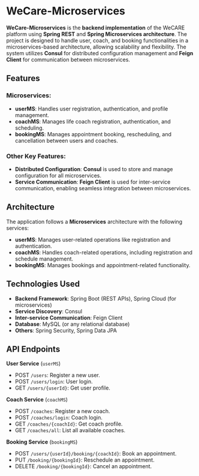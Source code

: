 # WeCare-Microservices
**WeCare-Microservices** is the **backend implementation** of the WeCARE platform using **Spring REST** and **Spring Microservices architecture**. The project is designed to handle user, coach, and booking functionalities in a microservices-based architecture, allowing scalability and flexibility.
The system utilizes **Consul** for distributed configuration management and **Feign Client** for communication between microservices.

## Features
### Microservices:
* **userMS**: Handles user registration, authentication, and profile management.
* **coachMS**: Manages life coach registration, authentication, and scheduling.
* **bookingMS**: Manages appointment booking, rescheduling, and cancellation between users and coaches.

### Other Key Features:
* **Distributed Configuration**: **Consul** is used to store and manage configuration for all microservices.
* **Service Communication**: **Feign Client** is used for inter-service communication, enabling seamless integration between microservices.

## Architecture
The application follows a **Microservices** architecture with the following services:
* **userMS**: Manages user-related operations like registration and authentication.
* **coachMS**: Handles coach-related operations, including registration and schedule management.
* **bookingMS**: Manages bookings and appointment-related functionality.

## Technologies Used
* **Backend Framework**: Spring Boot (REST APIs), Spring Cloud (for microservices)
* **Service Discovery**: Consul
* **Inter-service Communication**: Feign Client
* **Database**: MySQL (or any relational database)
* **Others**: Spring Security, Spring Data JPA

## API Endpoints
**User Service** (`userMS`)
* POST `/users`: Register a new user.
* POST `/users/login`: User login.
* GET `/users/{userId}`: Get user profile.

**Coach Service** (`coachMS`)
* POST `/coaches`: Register a new coach.
* POST `/coaches/login`: Coach login.
* GET `/coaches/{coachId}`: Get coach profile.
* GET `/coaches/all`: List all available coaches.

**Booking Service** (`bookingMS`)
* POST `/users/{userId}/booking/{coachId}`: Book an appointment.
* PUT `/booking/{bookingId}`: Reschedule an appointment.
* DELETE `/booking/{bookingId}`: Cancel an appointment.


